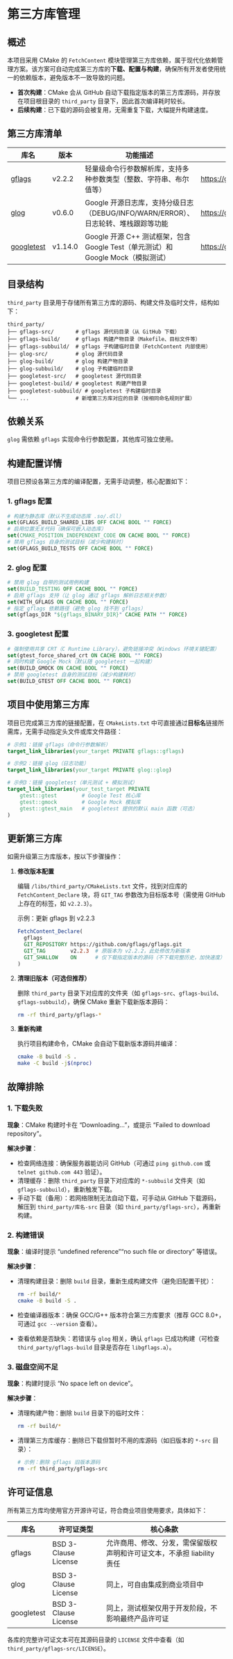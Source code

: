 # 第三方库管理

## 概述

本项目采用 CMake 的 `FetchContent` 模块管理第三方库依赖，属于现代化依赖管理方案。该方案可自动完成第三方库的**下载、配置与构建**，确保所有开发者使用统一的依赖版本，避免版本不一致导致的问题。

-   **首次构建**：CMake 会从 GitHub 自动下载指定版本的第三方库源码，并存放在项目根目录的 `third_party` 目录下，因此首次编译耗时较长。
-   **后续构建**：已下载的源码会被复用，无需重复下载，大幅提升构建速度。

## 第三方库清单

| 库名                                               | 版本    | 功能描述                                                     | 官方仓库                             |
| -------------------------------------------------- | ------- | ------------------------------------------------------------ | ------------------------------------ |
| [gflags](https://github.com/gflags/gflags)         | v2.2.2  | 轻量级命令行参数解析库，支持多种参数类型（整数、字符串、布尔值等） | https://github.com/gflags/gflags     |
| [glog](https://github.com/google/glog)             | v0.6.0  | Google 开源日志库，支持分级日志（DEBUG/INFO/WARN/ERROR）、日志轮转、堆栈跟踪等功能 | https://github.com/google/glog       |
| [googletest](https://github.com/google/googletest) | v1.14.0 | Google 开源 C++ 测试框架，包含 Google Test（单元测试）和 Google Mock（模拟测试） | https://github.com/google/googletest |

## 目录结构

`third_party` 目录用于存储所有第三方库的源码、构建文件及临时文件，结构如下：

```plaintext
third_party/ 
├── gflags-src/       # gflags 源代码目录（从 GitHub 下载）
├── gflags-build/     # gflags 构建产物目录（Makefile、目标文件等）
├── gflags-subbuild/  # gflags 子构建临时目录（FetchContent 内部使用）
├── glog-src/         # glog 源代码目录
├── glog-build/       # glog 构建产物目录
├── glog-subbuild/    # glog 子构建临时目录
├── googletest-src/   # googletest 源代码目录
├── googletest-build/ # googletest 构建产物目录
├── googletest-subbuild/ # googletest 子构建临时目录
└── ...               # 新增第三方库对应的目录（按相同命名规则扩展）
```

## 依赖关系

 `glog` 需依赖 `gflags` 实现命令行参数配置，其他库可独立使用。


## 构建配置详情

项目已预设各第三方库的编译配置，无需手动调整，核心配置如下：

### 1. gflags 配置

```cmake
# 构建为静态库（默认不生成动态库 .so/.dll）
set(GFLAGS_BUILD_SHARED_LIBS OFF CACHE BOOL "" FORCE)
# 启用位置无关代码（确保可嵌入动态库）
set(CMAKE_POSITION_INDEPENDENT_CODE ON CACHE BOOL "" FORCE)
# 禁用 gflags 自身的测试目标（减少构建耗时）
set(GFLAGS_BUILD_TESTS OFF CACHE BOOL "" FORCE)
```

### 2. glog 配置

```cmake
# 禁用 glog 自带的测试用例构建
set(BUILD_TESTING OFF CACHE BOOL "" FORCE)
# 启用 gflags 支持（让 glog 通过 gflags 解析日志相关参数）
set(WITH_GFLAGS ON CACHE BOOL "" FORCE)
# 指定 gflags 依赖路径（避免 glog 找不到 gflags）
set(gflags_DIR "${gflags_BINARY_DIR}" CACHE PATH "" FORCE)
```

### 3. googletest 配置

```cmake
# 强制使用共享 CRT（C Runtime Library），避免链接冲突（Windows 环境关键配置）
set(gtest_force_shared_crt ON CACHE BOOL "" FORCE)
# 同时构建 Google Mock（默认随 googletest 一起构建）
set(BUILD_GMOCK ON CACHE BOOL "" FORCE)
# 禁用 googletest 自身的测试目标（减少构建耗时）
set(BUILD_GTEST OFF CACHE BOOL "" FORCE)
```

## 项目中使用第三方库

项目已完成第三方库的链接配置，在 `CMakeLists.txt` 中可直接通过**目标名**链接所需库，无需手动指定头文件或库文件路径：

```cmake
# 示例1：链接 gflags（命令行参数解析）
target_link_libraries(your_target PRIVATE gflags::gflags)

# 示例2：链接 glog（日志功能）
target_link_libraries(your_target PRIVATE glog::glog)

# 示例3：链接 googletest（单元测试 + 模拟测试）
target_link_libraries(your_test_target PRIVATE 
    gtest::gtest        # Google Test 核心库
    gtest::gmock        # Google Mock 模拟库
    gtest::gtest_main   # googletest 提供的默认 main 函数（可选）
)
```

## 更新第三方库

如需升级第三方库版本，按以下步骤操作：

1.  **修改版本配置**

    编辑 `/libs/third_party/CMakeLists.txt` 文件，找到对应库的 `FetchContent_Declare` 块，将 `GIT_TAG` 参数改为目标版本号（需使用 GitHub 上存在的标签，如 `v2.2.3`）。

    示例：更新 gflags 到 v2.2.3

    ```cmake
    FetchContent_Declare(
      gflags
      GIT_REPOSITORY https://github.com/gflags/gflags.git
      GIT_TAG        v2.2.3  # 原版本为 v2.2.2，此处修改为新版本
      GIT_SHALLOW    ON      # 仅下载指定版本的源码（不下载完整历史，加快速度）
    )
    ```

2.  **清理旧版本（可选但推荐）**

    删除 `third_party` 目录下对应库的文件夹（如 `gflags-src`、`gflags-build`、`gflags-subbuild`），确保 CMake 重新下载新版本源码：

    ```bash
    rm -rf third_party/gflags-*
    ```

3.  **重新构建**

    执行项目构建命令，CMake 会自动下载新版本源码并编译：

    ```bash
    cmake -B build -S .
    make -C build -j$(nproc)
    ```

    

## 故障排除

### 1. 下载失败

**现象**：CMake 构建时卡在 “Downloading...”，或提示 “Failed to download repository”。

**解决步骤**：

-   检查网络连接：确保服务器能访问 GitHub（可通过 `ping github.com` 或 `telnet github.com 443` 验证）。
-   清理缓存：删除 `third_party` 目录下对应库的 `*-subbuild` 文件夹（如 `gflags-subbuild`），重新触发下载。
-   手动下载（备用）：若网络限制无法自动下载，可手动从 GitHub 下载源码，解压到 `third_party/库名-src` 目录（如 `third_party/gflags-src`），再重新构建。

### 2. 构建错误

**现象**：编译时提示 “undefined reference”“no such file or directory” 等错误。

**解决步骤**：

-   清理构建目录：删除 `build` 目录，重新生成构建文件（避免旧配置干扰）：

    ```bash
    rm -rf build/*
    cmake -B build -S .
    ```

-   检查编译器版本：确保 GCC/G++ 版本符合第三方库要求（推荐 GCC 8.0+，可通过 `gcc --version` 查看）。

-   查看依赖是否缺失：若错误与 `glog` 相关，确认 `gflags` 已成功构建（可检查 `third_party/gflags-build` 目录是否存在 `libgflags.a`）。

### 3. 磁盘空间不足

**现象**：构建时提示 “No space left on device”。

**解决步骤**：

-   清理构建产物：删除 `build` 目录下的临时文件：

    ```bash
    rm -rf build/*
    ```

-   清理第三方库缓存：删除已下载但暂时不用的库源码（如旧版本的 `*-src` 目录）：

    ```bash
    # 示例：删除 gflags 旧版本源码
    rm -rf third_party/gflags-src
    ```

## 许可证信息

所有第三方库均使用官方开源许可证，符合商业项目使用要求，具体如下：

| 库名       | 许可证类型           | 核心条款                                                     |
| ---------- | -------------------- | ------------------------------------------------------------ |
| gflags     | BSD 3-Clause License | 允许商用、修改、分发，需保留版权声明和许可证文本，不承担 liability 责任 |
| glog       | BSD 3-Clause License | 同上，可自由集成到商业项目中                                 |
| googletest | BSD 3-Clause License | 同上，测试框架仅用于开发阶段，不影响最终产品许可证           |

各库的完整许可证文本可在其源码目录的 `LICENSE` 文件中查看（如 `third_party/gflags-src/LICENSE`）。